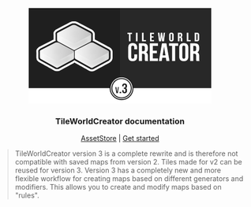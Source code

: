 <!-- TODO: Update with your values. -->
<div style="text-align:center"><img src="img/logo.png" />

### TileWorldCreator documentation

[AssetStore](https://assetstore.unity.com) | 
[Get started](/GetStarted.md)
</div>


> TileWorldCreator version 3 is a complete rewrite and is therefore not compatible with saved maps from version 2.
Tiles made for v2 can be reused for version 3.
Version 3 has a completely new and more flexible workflow for creating maps based on different generators and modifiers. This allows you to create and modify maps based on "rules". 
